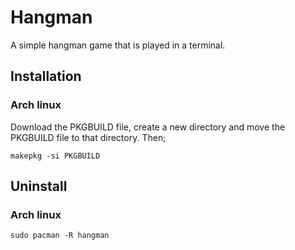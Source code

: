 # Hangman
A simple hangman game that is played in a terminal.

## Installation
### Arch linux
Download the PKGBUILD file, create a new directory and move the PKGBUILD file to that directory. Then;
``` 
makepkg -si PKGBUILD
```

## Uninstall
### Arch linux
```
sudo pacman -R hangman
``` 
